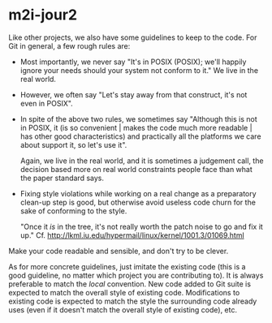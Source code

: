 # m2i-jour2

Like other projects, we also have some guidelines to keep to the
code.  For Git in general, a few rough rules are:

 - Most importantly, we never say "It's in POSIX (POSIX); we'll happily
   ignore your needs should your system not conform to it."
   We live in the real world.

 - However, we often say "Let's stay away from that construct,
   it's not even in POSIX".

 - In spite of the above two rules, we sometimes say "Although
   this is not in POSIX, it (is so convenient | makes the code
   much more readable | has other good characteristics) and
   practically all the platforms we care about support it, so
   let's use it".

   Again, we live in the real world, and it is sometimes a
   judgement call, the decision based more on real world
   constraints people face than what the paper standard says.

 - Fixing style violations while working on a real change as a
   preparatory clean-up step is good, but otherwise avoid useless code
   churn for the sake of conforming to the style.

   "Once it _is_ in the tree, it's not really worth the patch noise to
   go and fix it up."
   Cf. http://lkml.iu.edu/hypermail/linux/kernel/1001.3/01069.html

Make your code readable and sensible, and don't try to be clever.

As for more concrete guidelines, just imitate the existing code
(this is a good guideline, no matter which project you are
contributing to). It is always preferable to match the _local_
convention. New code added to Git suite is expected to match
the overall style of existing code. Modifications to existing
code is expected to match the style the surrounding code already
uses (even if it doesn't match the overall style of existing code), etc.

